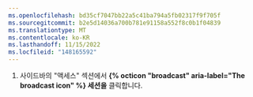```yaml
---
ms.openlocfilehash: bd35cf7047bb22a5c41ba794a5fb02317f9f705f
ms.sourcegitcommit: b2e5d14036a700b781e91158a552f8c0b1f04839
ms.translationtype: MT
ms.contentlocale: ko-KR
ms.lasthandoff: 11/15/2022
ms.locfileid: "148165592"
---
```

1. 사이드바의 "액세스" 섹션에서 **{% octicon "broadcast" aria-label="The broadcast icon" %} 세션을** 클릭합니다.